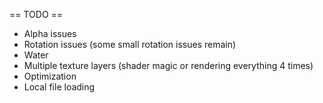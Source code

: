 == TODO ==
* Alpha issues
* Rotation issues (some small rotation issues remain)
* Water
* Multiple texture layers (shader magic or rendering everything 4 times)
* Optimization
* Local file loading